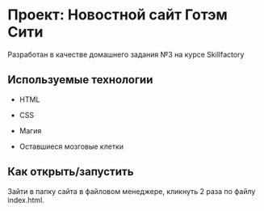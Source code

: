 # Проект: Новостной сайт Готэм Сити

Разработан в качестве домашнего задания №3 на курсе Skillfactory


## Используемые технологии

* HTML

* CSS

* Магия

* Оставшиеся мозговые клетки

## Как открыть/запустить

Зайти в папку сайта в файловом менеджере, кликнуть 2 раза по файлу index.html.
